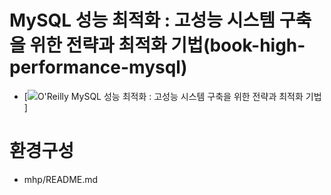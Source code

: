 # MySQL 성능 최적화 : 고성능 시스템 구축을 위한 전략과 최적화 기법(book-high-performance-mysql)
* [![O'Reilly MySQL 성능 최적화 : 고성능 시스템 구축을 위한 전략과 최적화 기법](https://wikibook.co.kr/images/cover/s/9791158393656.jpg)]

# 환경구성 
* mhp/README.md 